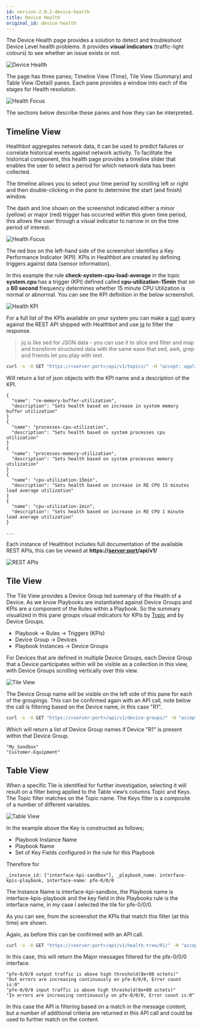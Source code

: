 ```yaml
---
id: version-2.0.2-device-health
title: Device Health
original_id: device-health
---
```


The Device Health page provides a solution to detect and troubleshoot Device Level health problems. It provides **visual indicators** (traffic-light colours) to see whether an issue exists or not.

![Device Health](assets/device-health.png)

The page has three panes; Timeline View (Time), Tile View (Summary) and Table View (Detail) panes. Each pane provides a window into each of the stages for Health resolution.

![Health Focus](assets/health-focus.png)

The sections below describe these panes and how they can be interpreted.

## Timeline View

Healthbot aggregates network data, it can be used to predict failures or correlate historical events against network activity. To facilitate the historical component, this health page provides a timeline slider that enables the user to select a period for which network data has been collected.

The timeline allows you to select your time period by scrolling left or right and then double-clicking in the pane to determine the start (and finish) window.

The dash and line shown on the screenshot indicated either a minor (yellow) or major (red) trigger has occurred within this given time period, this allows the user through a visual indicator to narrow in on the time period of interest.

![Health Focus](assets/health/timeline-view.png)

The red box on the left-hand side of the screenshot identifies a Key Performance Indicator (KPI). KPIs in Healthbot are created by defining triggers against data (sensor information).

In this example the rule **check-system-cpu-load-average** in the topic **system.cpu** has a trigger (KPI) defined called **cpu-utilization-15min** that on a **60 second** frequency determines whether 15 minute CPU Utilization is normal or abnormal. You can see the KPI definition in the below screenshot.

![Health KPI](assets/health/kpi-definition.png)

For a full list of the KPIs available on your system you can make a [curl](https://curl.haxx.se/) query against the REST API shipped with Healthbot and use [jq](https://stedolan.github.io/jq/) to filter the response.

> jq is like sed for JSON data - you can use it to slice and filter and map and transform structured data with the same ease that sed, awk, grep and friends let you play with text.

```sh
curl -s -X GET "https://<server:port>/api/v1/topics/" -H "accept: application/json" -H "Content-Type: application/json" -u <username:password> --insecure | jq '.topic[].rule[].trigger[]? | {name: .["trigger-name"], description: .description}'
```

Will return a list of json objects with the KPI name and a description of the KPI.

```
{
  "name": "re-memory-buffer-utilization",
  "description": "Sets health based on increase in system memory buffer utilization"
}
{
  "name": "processes-cpu-utilization",
  "description": "Sets health based on system processes cpu utilization"
}
{
  "name": "processes-memory-utilization",
  "description": "Sets health based on system processes memory utilization"
}
{
  "name": "cpu-utilization-15min",
  "description": "Sets health based on increase in RE CPU 15 minutes load average utilization"
}
{
  "name": "cpu-utilization-1min",
  "description": "Sets health based on increase in RE CPU 1 minute load average utilization"
}

...

```

Each instance of Healthbot includes full documentation of the available REST APIs, this can be viewed at **https://<server:port>/api/v1/**

![REST APIs](assets/rest-apis.png)

## Tile View

The Tile View provides a Device Group led summary of the Health of a Device. As we know Playbooks are instantiated against Device Groups and KPIs are a component of the Rules within a Playbook. So the summary visualized in this pane groups visual indicators for KPIs by [Topic](glossary#topic) and by Device Groups.

- Playbook -> Rules -> Triggers (KPIs)
- Device Group -> Devices
- Playbook Instances -> Device Groups

For Devices that are defined in multiple Device Groups, each Device Group that a Device participates within will be visible as a collection in this view, with Device Groups scrolling vertically over this view.

![Tile View](assets/health/tile-view.png)

The Device Group name will be visible on the left side of this pane for each of the groupings. This can be confirmed again with an API call, note below the call is filtering based on the Device name, in this case "R1".

```sh
curl -s -X GET "https://<server:port>/api/v1/device-groups/" -H "accept: application/json" -H "Content-Type: application/json" -u <username:password> --insecure | jq '."device-group"[] | select(.devices | index("R1")) | ."device-group-name"'
```

Which will return a list of Device Group names if Device "R1" is present within that Device Group.

```
"My_Sandbox"
"Customer-Equipment"
```

## Table View

When a specific Tile is identified for further investigation, selecting it will result on a filter being applied to the Table view’s columns Topic and Keys. The Topic filter matches on the Topic name. The Keys filter is a composite of a number of different variables.

![Table View](assets/health/table-view.png)

In the example above the Key is constructed as follows;

- Playbook Instance Name
- Playbook Name
- Set of Key Fields configured in the rule for this Playbook

Therefore for

```
_instance_id: ["interface-kpi-sandbox"], _playbook_name: interface-kpis-playbook, interface-name: pfe-0/0/0
```

The Instance Name is interface-kpi-sandbox, the Playbook name is interface-kpis-playbook and the key field in this Playbooks rule is the interface name, in my case I selected the tile for pfe-0/0/0.

As you can see, from the screenshot the KPIs that match this filter (at this time) are shown.

Again, as before this can be confirmed with an API call.

```sh
curl -s -X GET "https://<server:port>/api/v1/health-tree/R1/" -H "accept: application/json" -H "Content-Type: application/json" -u <username:password> --insecure | jq '.children[].children[].children[].children[] | select (.color=="red") | select(.data | contains("pfe-0/0/0")) | .data'
```

In this case, this will return the Major messages filtered for the pfe-0/0/0 interface.

```
"pfe-0/0/0 output traffic is above high threshold(8e+08 octets)"
"Out errors are increasing continuously on pfe-0/0/0, Error count is:0"
"pfe-0/0/0 input traffic is above high threshold(8e+08 octets)"
"In errors are increasing continuously on pfe-0/0/0, Error count is:0"
```

In this case the API is filtering based on a match in the message content, but a number of additional criteria are returned in this API call and could be used to further match on the content.
